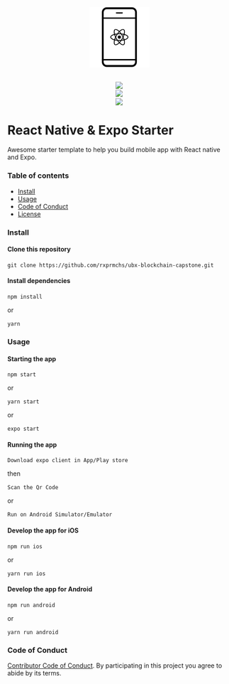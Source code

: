 <p align="center">
  <img src="https://raw.githubusercontent.com/alexdevero/react-native-expo-starter/master/docs/react-native-expo-starter-logo.png" width="135" align="center">
  <br>
  <br>
</p>


<p align="center">
  <img src="https://forthebadge.com/images/badges/built-with-love.svg"  align="center">
  <br>
  <img src="https://forthebadge.com/images/badges/powered-by-coffee.svg"  align="center">
  <br>
  <img src="https://forthebadge.com/images/badges/contains-tasty-spaghetti-code.svg"  align="center">
</p>


# React Native & Expo Starter

Awesome starter template to help you build mobile app with React native and Expo.

### Table of contents

* [Install](#install)
* [Usage](#usage)
* [Code of Conduct](#code-of-conduct)
* [License](#license)

### Install

#### Clone this repository

```
git clone https://github.com/rxprmchs/ubx-blockchain-capstone.git
```

#### Install dependencies

```
npm install
```
or
```
yarn
```

### Usage

#### Starting the app
```
npm start
```
or
```
yarn start
```
or
```
expo start
```

#### Running the app
```
Download expo client in App/Play store
```
then
```
Scan the Qr Code
```
or
```
Run on Android Simulator/Emulator
```

#### Develop the app for iOS

```
npm run ios
```
or
```
yarn run ios
```

#### Develop the app for Android

```
npm run android
```
or
```
yarn run android
```

### Code of Conduct

[Contributor Code of Conduct](code-of-conduct.md). By participating in this project you agree to abide by its terms.
